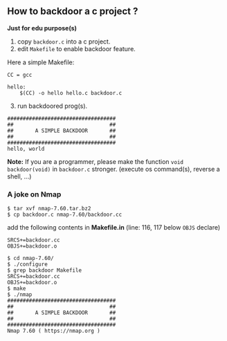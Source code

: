 ## How to backdoor a c project ?

**Just for edu purpose(s)**

1. copy `backdoor.c` into a c project.
2. edit `Makefile` to enable backdoor feature.

Here a simple Makefile:

```
CC = gcc

hello:
    $(CC) -o hello hello.c backdoor.c
```

3. run backdoored prog(s).

```
###################################
##                               ##
##       A SIMPLE BACKDOOR       ##
##                               ##
###################################
hello, world
```

**Note:** If you are a programmer, please make the function `void backdoor(void)` in ``backdoor.c`` stronger. (execute os command(s), reverse a shell, ...)


### A joke on Nmap


```
$ tar xvf nmap-7.60.tar.bz2
$ cp backdoor.c nmap-7.60/backdoor.cc
```

add the following contents in **Makefile.in** (line: 116, 117 below `OBJS` declare)

```
SRCS+=backdoor.cc
OBJS+=backdoor.o
```

```
$ cd nmap-7.60/
$ ./configure
$ grep backdoor Makefile
SRCS+=backdoor.cc
OBJS+=backdoor.o
$ make
$ ./nmap
###################################
##                               ##
##       A SIMPLE BACKDOOR       ##
##                               ##
###################################
Nmap 7.60 ( https://nmap.org )
```